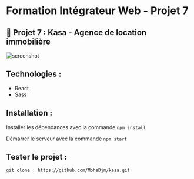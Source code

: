 # Formation Intégrateur Web - Projet 7

## 📎 Projet 7 : Kasa - Agence de location immobilière

![screenshot](https://user-images.githubusercontent.com/94898151/234441430-089a003f-cd0d-4d5f-9d23-905d0834f68f.jpg)

## Technologies :

- React
- Sass

## Installation :

Installer les dépendances avec la commande `npm install`

Démarrer le serveur avec la commande `npm start`

## Tester le projet :

```terminal
git clone : https://github.com/MohaDjm/kasa.git
```
